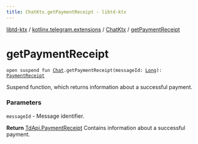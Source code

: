 ```yaml
---
title: ChatKtx.getPaymentReceipt - libtd-ktx
---
```


[libtd-ktx](../../index.html) / [kotlinx.telegram.extensions](../index.html) / [ChatKtx](index.html) / [getPaymentReceipt](./get-payment-receipt.html)

# getPaymentReceipt

`open suspend fun `[`Chat`](https://tdlibx.github.io/td/docs/org/drinkless/td/libcore/telegram/TdApi.Chat.html)`.getPaymentReceipt(messageId: `[`Long`](https://kotlinlang.org/api/latest/jvm/stdlib/kotlin/-long/index.html)`): `[`PaymentReceipt`](https://tdlibx.github.io/td/docs/org/drinkless/td/libcore/telegram/TdApi.PaymentReceipt.html)

Suspend function, which returns information about a successful payment.

### Parameters

`messageId` - Message identifier.

**Return**
[TdApi.PaymentReceipt](https://tdlibx.github.io/td/docs/org/drinkless/td/libcore/telegram/TdApi.PaymentReceipt.html) Contains information about a successful payment.

